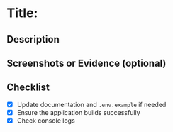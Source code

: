 # Title:

## Description

<!-- Place a brief description of what was changed here -->

## Screenshots or Evidence (optional)

<!-- If applicable, include screenshots or logs that help verify this PR. -->

## Checklist

- [x] Update documentation and `.env.example` if needed
- [x] Ensure the application builds successfully
- [x] Check console logs
